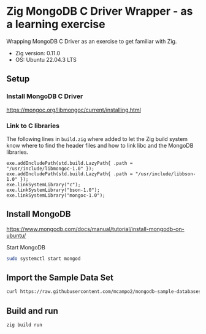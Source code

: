 #  Zig MongoDB C Driver Wrapper - as a learning exercise

Wrapping MongoDB C Driver as an exercise to get familiar with Zig.

- Zig version: 0.11.0
- OS: Ubuntu 22.04.3 LTS

## Setup

### Install MongoDB C Driver

https://mongoc.org/libmongoc/current/installing.html


### Link to C libraries

The following lines in `build.zig` where added to let the Zig build system know where to find the header files and how to link libc and the MongoDB libraries.

```zig
exe.addIncludePath(std.build.LazyPath{ .path = "/usr/include/libmongoc-1.0" });
exe.addIncludePath(std.build.LazyPath{ .path = "/usr/include/libbson-1.0" });
exe.linkSystemLibrary("c");
exe.linkSystemLibrary("bson-1.0");
exe.linkSystemLibrary("mongoc-1.0");
```

## Install MongoDB

https://www.mongodb.com/docs/manual/tutorial/install-mongodb-on-ubuntu/

Start MongoDB

```sh
sudo systemctl start mongod
```

## Import the Sample Data Set

```sh
curl https://raw.githubusercontent.com/mcampo2/mongodb-sample-databases/master/sample_airbnb/listingsAndReviews.json | mongoimport -h localhost:27017 --db sample_airbnb --collection listings
```

## Build and run

```sh
zig build run
```